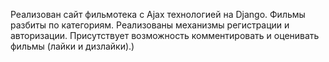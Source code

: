 Реализован сайт фильмотека с Ajax технологией на Django. Фильмы разбиты по категориям. Реализованы механизмы регистрации и авторизации. Присутствует возможность комментировать и оценивать фильмы (лайки и дизлайки).)

